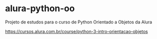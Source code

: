 # alura-python-oo
Projeto de estudos para o curso de Python Orientado a Objetos da Alura

https://cursos.alura.com.br/course/python-3-intro-orientacao-objetos

